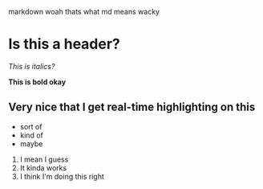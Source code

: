 markdown woah thats what md means wacky

# Is this a header?
*This is italics?*

**This is bold okay**
## Very nice that I get real-time highlighting on this
- sort of
- kind of
- maybe
1. I mean I guess
2. It kinda works
3. I think I'm doing this right
